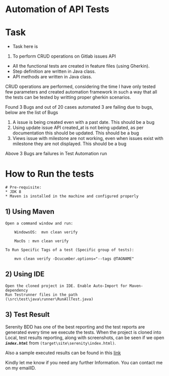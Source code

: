 
# Automation of API Tests

# Task
* Task here is
1. To perform CRUD operations on Gitlab issues API

* All the functional tests are created in feature files (using Gherkin).
* Step definition are written in Java class.
* API methods are written in Java class.

CRUD operations are performed, considering the time I have only tested few parameters and created automation framework in such a way that all the tests can be tested by writting proper gherkin scenarios.

Found 3 Bugs and out of 20 cases automated 3 are failing due to bugs, below are the list of Bugs

1) A issue is being created even with a past date. This should be a bug
2) Using update issue API created_at is not being updated, as per documentation this should be updated. This should be a bug
3) Views issue with milestone are not working, even when issues exist with milestone they are not displayed. This should be a bug

Above 3 Bugs are failures in Test Automation run
# How to Run the tests

	# Pre-requisite:
	* JDK 8
	* Maven is installed in the machine and configured properly


## 1) Using Maven

	Open a command window and run:

		WindowsOS:	mvn clean verify

		MacOs : mvn clean verify 

	To Run Specific Tags of a test (Specific group of tests):

	  	mvn clean verify -Dcucumber.options="--tags @TAGNAME"

## 2) Using IDE
	Open the cloned project in IDE. Enable Auto-Import for Maven-dependency
	Run Testrunner files in the path (\src\test\java\runner\RunAllTest.java)


## 3) Test Result
Serenity BDD has one of the best reporting and the test reports are generated every time we execute the tests.
When the project is cloned into Local, test results reporting, along with screenshots, can be seen if we open **_`index.html`_** from `(target\site\serenity\index.html)`.

Also a sample executed results can be found in this [link](https://output.circle-artifacts.com/output/job/05a57b6e-eaf1-42f0-ae86-e8af2d72f723/artifacts/0/target/site/serenity/index.html)


Kindly let me know if you need any further Information. You can contact me on my emailID.
